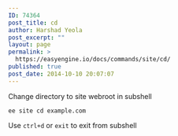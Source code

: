 ```yaml
---
ID: 74364
post_title: cd
author: Harshad Yeola
post_excerpt: ""
layout: page
permalink: >
  https://easyengine.io/docs/commands/site/cd/
published: true
post_date: 2014-10-10 20:07:07
---
```

Change directory to site webroot in subshell
<pre><code>ee site cd example.com
</code></pre>
Use <code>ctrl+d</code> or <code>exit</code> to exit from subshell
